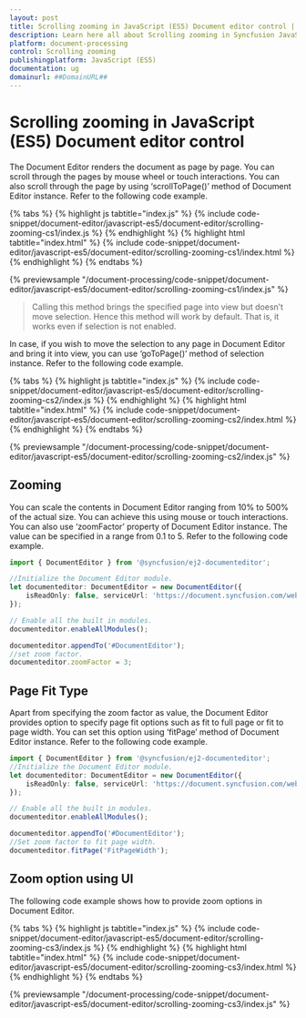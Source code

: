 ```yaml
---
layout: post
title: Scrolling zooming in JavaScript (ES5) Document editor control | Syncfusion
description: Learn here all about Scrolling zooming in Syncfusion JavaScript (ES5) Document editor control of Syncfusion Essential JS 2 and more.
platform: document-processing
control: Scrolling zooming 
publishingplatform: JavaScript (ES5)
documentation: ug
domainurl: ##DomainURL##
---
```


# Scrolling zooming in JavaScript (ES5) Document editor control

The Document Editor renders the document as page by page. You can scroll through the pages by mouse wheel or touch interactions. You can also scroll through the page by using ‘scrollToPage()’ method of Document Editor instance. Refer to the following code example.

{% tabs %}
{% highlight js tabtitle="index.js" %}
{% include code-snippet/document-editor/javascript-es5/document-editor/scrolling-zooming-cs1/index.js %}
{% endhighlight %}
{% highlight html tabtitle="index.html" %}
{% include code-snippet/document-editor/javascript-es5/document-editor/scrolling-zooming-cs1/index.html %}
{% endhighlight %}
{% endtabs %}

{% previewsample "/document-processing/code-snippet/document-editor/javascript-es5/document-editor/scrolling-zooming-cs1/index.js" %}

> Calling this method brings the specified page into view but doesn’t move selection. Hence this method will work by default. That is, it works even if selection is not enabled.

In case, if you wish to move the selection to any page in Document Editor and bring it into view, you can use ‘goToPage()’ method of selection instance. Refer to the following code example.

{% tabs %}
{% highlight js tabtitle="index.js" %}
{% include code-snippet/document-editor/javascript-es5/document-editor/scrolling-zooming-cs2/index.js %}
{% endhighlight %}
{% highlight html tabtitle="index.html" %}
{% include code-snippet/document-editor/javascript-es5/document-editor/scrolling-zooming-cs2/index.html %}
{% endhighlight %}
{% endtabs %}

{% previewsample "/document-processing/code-snippet/document-editor/javascript-es5/document-editor/scrolling-zooming-cs2/index.js" %}

## Zooming

You can scale the contents in Document Editor ranging from 10% to 500% of the actual size. You can achieve this using mouse or touch interactions. You can also use ‘zoomFactor’ property of Document Editor instance. The value can be specified in a range from 0.1 to 5. Refer to the following code example.

```ts
import { DocumentEditor } from '@syncfusion/ej2-documenteditor';

//Initialize the Document Editor module.
let documenteditor: DocumentEditor = new DocumentEditor({
    isReadOnly: false, serviceUrl: 'https://document.syncfusion.com/web-services/docx-editor/api/documenteditor/'
});

// Enable all the built in modules.
documenteditor.enableAllModules();

documenteditor.appendTo('#DocumentEditor');
//set zoom factor.
documenteditor.zoomFactor = 3;
```

## Page Fit Type

Apart from specifying the zoom factor as value, the Document Editor provides option to specify page fit options such as fit to full page or fit to page width. You can set this option using ‘fitPage’ method of Document Editor instance. Refer to the following code example.

```ts
import { DocumentEditor } from '@syncfusion/ej2-documenteditor';
//Initialize the Document Editor module.
let documenteditor: DocumentEditor = new DocumentEditor({
    isReadOnly: false, serviceUrl: 'https://document.syncfusion.com/web-services/docx-editor/api/documenteditor/'
});

// Enable all the built in modules.
documenteditor.enableAllModules();

documenteditor.appendTo('#DocumentEditor');
//Set zoom factor to fit page width.
documenteditor.fitPage('FitPageWidth');
```

## Zoom option using UI

The following code example shows how to provide zoom options in Document Editor.

{% tabs %}
{% highlight js tabtitle="index.js" %}
{% include code-snippet/document-editor/javascript-es5/document-editor/scrolling-zooming-cs3/index.js %}
{% endhighlight %}
{% highlight html tabtitle="index.html" %}
{% include code-snippet/document-editor/javascript-es5/document-editor/scrolling-zooming-cs3/index.html %}
{% endhighlight %}
{% endtabs %}

{% previewsample "/document-processing/code-snippet/document-editor/javascript-es5/document-editor/scrolling-zooming-cs3/index.js" %}
